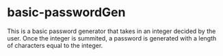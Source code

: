 # basic-passwordGen
This is a basic password generator that takes in an integer decided by the user. Once the integer is summited, a password is generated with a length of characters equal to the integer.
